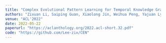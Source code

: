 ```yaml
---
title: "Complex Evolutional Pattern Learning for Temporal Knowledge Graph Reasoning"
authors: "Zixuan Li, Saiping Guan, Xiaolong Jin, Weihua Peng, Yajuan Lyu, Yong Zhu, **Long Bai**, Wei Li, Jiafeng Guo, Xueqi Cheng"
venue: "ACL'2022"
date: 2022-05-22
paperurl: "https://aclanthology.org/2022.acl-short.32.pdf"
code: "https://github.com/Lee-zix/CEN"
---
```


